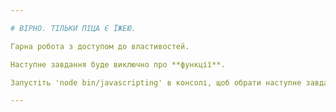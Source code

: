 ```yaml
---

# ВІРНО. ТІЛЬКИ ПІЦА Є ЇЖЕЮ.

Гарна робота з доступом до властивостей.

Наступне завдання буде виключно про **функції**.

Запустіть 'node bin/javascripting' в консолі, щоб обрати наступне завдання.

---
```

